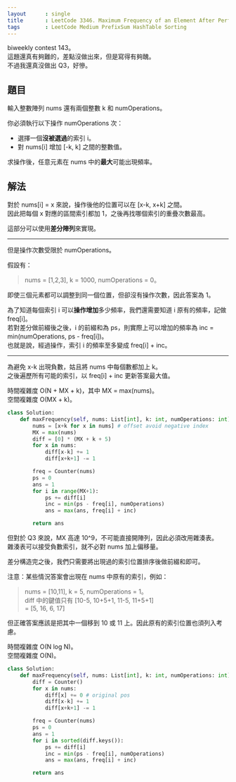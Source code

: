 ```yaml
---
layout      : single
title       : LeetCode 3346. Maximum Frequency of an Element After Performing Operations I
tags        : LeetCode Medium PrefixSum HashTable Sorting
---
```

biweekly contest 143。  
這題還真有夠難的，差點沒做出來，但是寫得有夠醜。  
不過我還真沒做出 Q3，好慘。  

## 題目

輸入整數陣列 nums 還有兩個整數 k 和 numOperations。  

你必須執行以下操作 numOperations 次：  

- 選擇一個**沒被選過**的索引 i。  
- 對 nums[i] 增加 [-k, k] 之間的整數值。  

求操作後，任意元素在 nums 中的**最大**可能出現頻率。  

## 解法

對於 nums[i] = x 來說，操作後他的位置可以在 [x-k, x+k] 之間。  
因此把每個 x 對應的區間索引都加 1，之後再找哪個索引的重疊次數最高。  

這部分可以使用**差分陣列**來實現。  

---

但是操作次數受限於 numOperations。  

假設有：  
> nums = [1,2,3], k = 1000, numOperations = 0。  

即使三個元素都可以調整到同一個位置，但卻沒有操作次數，因此答案為 1。  

為了知道每個索引 i 可以**操作增加**多少頻率，我們還需要知道 i 原有的頻率，記做 freq[i]。  
若對差分做前綴後之後，i 的前綴和為 ps，則實際上可以增加的頻率為 inc = min(numOperations, ps - freq[i])。  
也就是說，經過操作，索引 i 的頻率至多變成 freq[i] + inc。  

---

為避免 x-k 出現負數，姑且將 nums 中每個數都加上 k。  
之後遍歷所有可能的索引，以 freq[i] + inc 更新答案最大值。  

時間複雜度 O(N + MX + k)，其中 MX = max(nums)。  
空間複雜度 O(MX + k)。  

```python
class Solution:
    def maxFrequency(self, nums: List[int], k: int, numOperations: int) -> int:
        nums = [x+k for x in nums] # offset avoid negative index
        MX = max(nums)
        diff = [0] * (MX + k + 5)
        for x in nums:
            diff[x-k] += 1
            diff[x+k+1] -= 1

        freq = Counter(nums)
        ps = 0
        ans = 1
        for i in range(MX+1):
            ps += diff[i]
            inc = min(ps - freq[i], numOperations)
            ans = max(ans, freq[i] + inc)

        return ans
```

但對於 Q3 來說，MX 高達 10^9，不可能直接開陣列，因此必須改用雜湊表。  
雜湊表可以接受負數索引，就不必對 nums 加上偏移量。  

差分構造完之後，我們只需要將出現過的索引位置排序後做前綴和即可。  

注意：某些情況答案會出現在 nums 中原有的索引，例如：  
> nums = [10,11], k = 5, numOperations = 1。  
> diff 中的鍵值只有 [10-5, 10+5+1, 11-5, 11+5+1]  
> = [5, 16, 6, 17]  

但正確答案應該是把其中一個移到 10 或 11 上。因此原有的索引位置也須列入考慮。  

時間複雜度 O(N log N)。  
空間複雜度 O(N)。  

```python
class Solution:
    def maxFrequency(self, nums: List[int], k: int, numOperations: int) -> int:
        diff = Counter()
        for x in nums:
            diff[x] += 0 # original pos
            diff[x-k] += 1
            diff[x+k+1] -= 1

        freq = Counter(nums)
        ps = 0
        ans = 1
        for i in sorted(diff.keys()):
            ps += diff[i]
            inc = min(ps - freq[i], numOperations)
            ans = max(ans, freq[i] + inc)

        return ans
```
